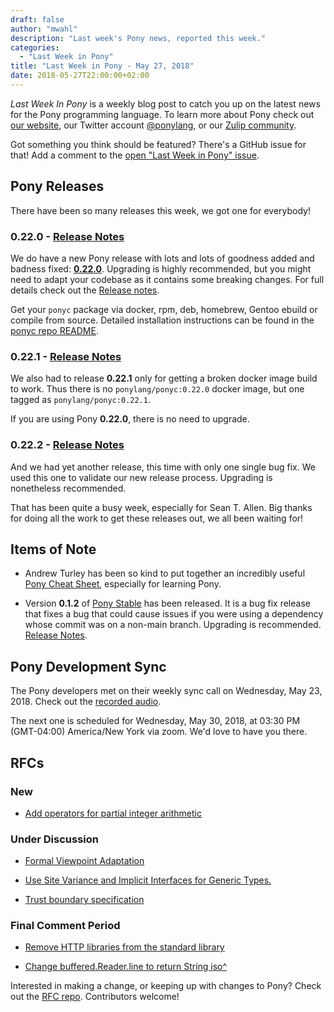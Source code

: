 ```yaml
---
draft: false
author: "mwahl"
description: "Last week's Pony news, reported this week."
categories:
  - "Last Week in Pony"
title: "Last Week in Pony - May 27, 2018"
date: 2018-05-27T22:00:00+02:00
---
```

_Last Week In Pony_ is a weekly blog post to catch you up on the latest news for the Pony programming language. To learn more about Pony check out [our website](https://ponylang.io), our Twitter account [@ponylang](https://twitter.com/ponylang), or our [Zulip community](https://ponylang.zulipchat.com).

Got something you think should be featured? There's a GitHub issue for that! Add a comment to the [open "Last Week in Pony" issue](https://github.com/ponylang/ponylang.github.io/issues?q=is%3Aissue+is%3Aopen+label%3Alast-week-in-pony).
<!-- more -->

## Pony Releases

There have been so many releases this week, we got one for everybody!

### 0.22.0 - [Release Notes](https://www.ponylang.io/blog/2018/05/0.22.0-released/)

We do have a new Pony release with lots and lots of goodness added and badness fixed: [**0.22.0**](https://www.ponylang.io/blog/2018/05/0.22.0-released/). Upgrading is highly recommended, but you might need to adapt your codebase as it contains some breaking changes. For full details check out the [Release notes](https://www.ponylang.io/blog/2018/05/0.22.0-released/).

Get your `ponyc` package via docker, rpm, deb, homebrew, Gentoo ebuild or compile from source. Detailed installation instructions can be found in the [ponyc repo README](https://github.com/ponylang/ponyc/blob/main/README.md).

### 0.22.1 - [Release Notes](https://www.ponylang.io/blog/2018/05/0.22.1-released/)

We also had to release **0.22.1** only for getting a broken docker image build to work. Thus there is no `ponylang/ponyc:0.22.0` docker image, but one tagged as `ponylang/ponyc:0.22.1`.

If you are using Pony **0.22.0**, there is no need to upgrade.

### 0.22.2 - [Release Notes](https://www.ponylang.io/blog/2018/05/0.22.2-released/)

And we had yet another release, this time with only one single bug fix. We used this one to validate our new release process. Upgrading is nonetheless recommended.

That has been quite a busy week, especially for Sean T. Allen. Big thanks for doing all the work to get these releases out, we all been waiting for!

## Items of Note

- Andrew Turley has been so kind to put together an incredibly useful [Pony Cheat Sheet](https://www.ponylang.io/media/cheatsheet/pony-cheat-sheet.pdf), especially for learning Pony.

- Version **0.1.2** of [Pony Stable](https://github.com/ponylang/pony-stable) has been released. It is a bug fix release that fixes a bug that could cause issues if you were using a dependency whose commit was on a non-main branch. Upgrading is recommended. [Release Notes](https://www.ponylang.io/blog/2018/05/pony-stable-0.1.2-released/).

## Pony Development Sync

The Pony developers met on their weekly sync call on Wednesday, May 23, 2018. Check out the [recorded audio](https://sync-recordings.ponylang.io/r/2018_05_23.m4a).

The next one is scheduled for Wednesday, May 30, 2018, at 03:30 PM (GMT-04:00) America/New York via zoom. We'd love to have you there.

## RFCs

### New

- [Add operators for partial integer arithmetic](https://github.com/ponylang/rfcs/pull/125)

### Under Discussion

- [Formal Viewpoint Adaptation](https://github.com/ponylang/rfcs/pull/122)

- [Use Site Variance and Implicit Interfaces for Generic Types.](https://github.com/ponylang/rfcs/pull/123)

- [Trust boundary specification](https://github.com/ponylang/rfcs/pull/124)

### Final Comment Period

- [Remove HTTP libraries from the standard library](https://github.com/ponylang/rfcs/pull/117)

- [Change buffered.Reader.line to return String iso^](https://github.com/ponylang/rfcs/pull/126)

Interested in making a change, or keeping up with changes to Pony? Check out the [RFC repo](https://github.com/ponylang/rfcs). Contributors welcome!
